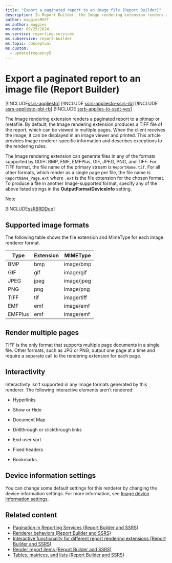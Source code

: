 ```yaml
---
title: "Export a paginated report to an image file (Report Builder)"
description: In Report Builder, the Image rendering extension renders a paginated report to a bitmap or metafile. The default is a TIFF file viewable in multiple pages.
author: maggiesMSFT
ms.author: maggies
ms.date: 09/25/2024
ms.service: reporting-services
ms.subservice: report-builder
ms.topic: conceptual
ms.custom:
  - updatefrequency5
---
```

# Export a paginated report to an image file (Report Builder)

[!INCLUDE[ssrs-appliesto](../../includes/ssrs-appliesto.md)] [!INCLUDE [ssrs-appliesto-ssrs-rb](../../includes/ssrs-appliesto-ssrs-rb.md)] [!INCLUDE [ssrs-appliesto-pbi-rb](../../includes/ssrs-appliesto-pbi-rb.md)] [!INCLUDE [ssrb-applies-to-ssdt-yes](../../includes/ssrb-applies-to-ssdt-yes.md)]

  The Image rendering extension renders a paginated report to a bitmap or metafile. By default, the Image rendering extension produces a TIFF file of the report, which can be viewed in multiple pages. When the client receives the image, it can be displayed in an image viewer and printed. This article provides Image renderer-specific information and describes exceptions to the rendering rules.

The Image rendering extension can generate files in any of the formats supported by GDI+: BMP, EMF, EMFPlus, GIF, JPEG, PNG, and TIFF. For TIFF format, the file name of the primary stream is `ReportName.tif`. For all other formats, which render as a single page per file, the file name is `ReportName_Page.ext` where `.ext` is the file extension for the chosen format. To produce a file in another Image-supported format, specify any of the above listed strings in the **OutputFormatDeviceInfo** setting.

> [!NOTE]  
> [!INCLUDE[ssRBRDDup](../../includes/ssrbrddup-md.md)]

## <a id="SupportedImageFormats"></a> Supported image formats

The following table shows the file extension and MimeType for each Image renderer format.

| **Type** | **Extension** | **MIMEType** |
| --- | --- | --- |
| BMP | bmp | image/bmp |
| GIF | gif | image/gif |
| JPEG | jpeg | image/jpeg |
| PNG | png | image/png |
| TIFF | tif | image/tiff |
| EMF | emf | image/emf |
| EMFPlus | emf | image/emf |

## <a id="RenderingMultiplePages"></a> Render multiple pages

TIFF is the only format that supports multiple page documents in a single file. Other formats, such as JPG or PNG, output one page at a time and require a separate call to the rendering extension for each page.

## <a id="Interactivity"></a> Interactivity

Interactivity isn't supported in any Image formats generated by this renderer. The following interactive elements aren't rendered:

- Hyperlinks

- Show or Hide

- Document Map

- Drillthrough or clickthrough links

- End user sort

- Fixed headers

- Bookmarks

## <a id="DeviceInfo"></a> Device information settings

You can change some default settings for this renderer by changing the device information settings. For more information, see [Image device information settings](../../reporting-services/image-device-information-settings.md).

## Related content

- [Pagination in Reporting Services (Report Builder  and SSRS)](../../reporting-services/report-design/pagination-in-reporting-services-report-builder-and-ssrs.md)
- [Renderer behaviors (Report Builder  and SSRS)](../../reporting-services/report-design/rendering-behaviors-report-builder-and-ssrs.md)
- [Interactive functionality for different report rendering extensions (Report Builder and SSRS)](../../reporting-services/report-builder/interactive-functionality-different-report-rendering-extensions.md)
- [Render report items (Report Builder and SSRS)](../../reporting-services/report-design/rendering-report-items-report-builder-and-ssrs.md)
- [Tables, matrices, and lists (Report Builder and SSRS)](../../reporting-services/report-design/tables-matrices-and-lists-report-builder-and-ssrs.md)
